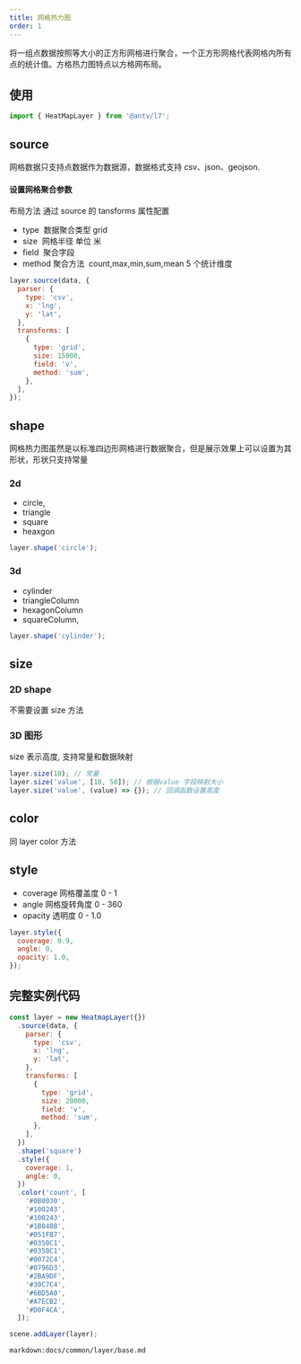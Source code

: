 ```yaml
---
title: 网格热力图
order: 1
---
```


将一组点数据按照等大小的正方形网格进行聚合，一个正方形网格代表网格内所有点的统计值。方格热力图特点以方格网布局。

## 使用

```javascript
import { HeatMapLayer } from '@antv/l7';
```

## source

网格数据只支持点数据作为数据源，数据格式支持 csv、json、geojson.

#### 设置网格聚合参数

布局方法 通过 source 的 tansforms 属性配置

- type  数据聚合类型 grid
- size  网格半径 单位 米
- field  聚合字段
- method 聚合方法  count,max,min,sum,mean 5 个统计维度

```javascript
layer.source(data, {
  parser: {
    type: 'csv',
    x: 'lng',
    y: 'lat',
  },
  transforms: [
    {
      type: 'grid',
      size: 15000,
      field: 'v',
      method: 'sum',
    },
  ],
});
```

## shape

网格热力图虽然是以标准四边形网格进行数据聚合，但是展示效果上可以设置为其形状，形状只支持常量

### 2d

- circle,
- triangle
- square
- heaxgon

```javascript
layer.shape('circle');
```

### 3d

- cylinder
- triangleColumn
- hexagonColumn
- squareColumn,

```javascript
layer.shape('cylinder');
```

## size

### 2D shape

不需要设置 size 方法

### 3D 图形

size 表示高度, 支持常量和数据映射

```javascript
layer.size(10); // 常量
layer.size('value', [10, 50]); // 根据value 字段映射大小
layer.size('value', (value) => {}); // 回调函数设置高度
```

## color

同 layer color 方法

## style

- coverage 网格覆盖度 0 - 1
- angle 网格旋转角度 0 - 360
- opacity 透明度 0 - 1.0

```javascript
layer.style({
  coverage: 0.9,
  angle: 0,
  opacity: 1.0,
});
```

## 完整实例代码

```javascript
const layer = new HeatmapLayer({})
  .source(data, {
    parser: {
      type: 'csv',
      x: 'lng',
      y: 'lat',
    },
    transforms: [
      {
        type: 'grid',
        size: 20000,
        field: 'v',
        method: 'sum',
      },
    ],
  })
  .shape('square')
  .style({
    coverage: 1,
    angle: 0,
  })
  .color('count', [
    '#0B0030',
    '#100243',
    '#100243',
    '#1B048B',
    '#051FB7',
    '#0350C1',
    '#0350C1',
    '#0072C4',
    '#0796D3',
    '#2BA9DF',
    '#30C7C4',
    '#6BD5A0',
    '#A7ECB2',
    '#D0F4CA',
  ]);

scene.addLayer(layer);
```

`markdown:docs/common/layer/base.md`
